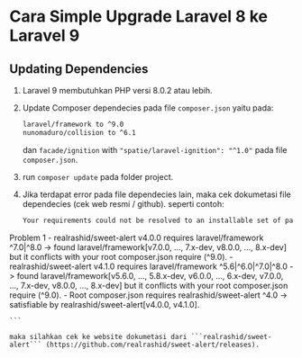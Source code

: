 # Cara Simple Upgrade Laravel 8 ke Laravel 9

## Updating Dependencies
1. Laravel 9 membutuhkan PHP versi 8.0.2 atau lebih.
2. Update Composer dependecies pada file ```composer.json``` yaitu pada:
    ```sh
    laravel/framework to ^9.0
    nunomaduro/collision to ^6.1

    ```
    dan
    ```facade/ignition``` with ```"spatie/laravel-ignition": "^1.0"``` pada file ```composer.json```.    

3. run ```composer update``` pada folder project.
4. Jika terdapat error pada file dependecies lain, maka cek dokumetasi file dependecies (cek web resmi / github).
   seperti contoh:
   ```sh
   Your requirements could not be resolved to an installable set of packages.

  Problem 1
    - realrashid/sweet-alert v4.0.0 requires laravel/framework ^7.0|^8.0 -> found laravel/framework[v7.0.0, ..., 7.x-dev, v8.0.0, ..., 8.x-dev] but it conflicts with your root composer.json require (^9.0).
    - realrashid/sweet-alert v4.1.0 requires laravel/framework ^5.6|^6.0|^7.0|^8.0 -> found laravel/framework[v5.6.0, ..., 5.8.x-dev, v6.0.0, ..., 6.x-dev, v7.0.0, ..., 7.x-dev, v8.0.0, ..., 8.x-dev] but it conflicts with your root composer.json require (^9.0).
    - Root composer.json requires realrashid/sweet-alert ^4.0 -> satisfiable by realrashid/sweet-alert[v4.0.0, v4.1.0].


    ```

    maka silahkan cek ke website dokumetasi dari ```realrashid/sweet-alert``` (https://github.com/realrashid/sweet-alert/releases).
    
